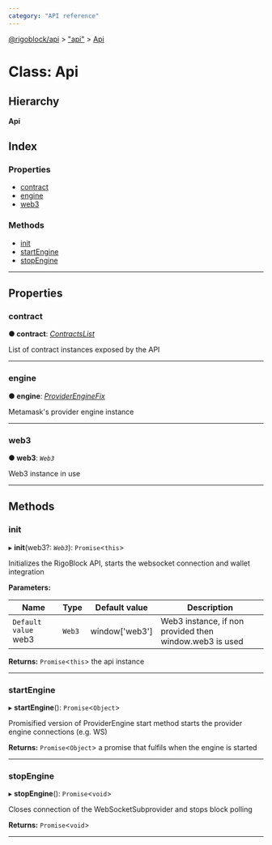 ```yaml
---
category: "API reference"
---
```



[@rigoblock/api](../quick_start.md) > ["api"](../modules/_api_.md) > [Api](../classes/_api_.api.md)

# Class: Api

## Hierarchy

**Api**

## Index

### Properties

* [contract](_api_.api.md#contract)
* [engine](_api_.api.md#engine)
* [web3](_api_.api.md#web3)

### Methods

* [init](_api_.api.md#init)
* [startEngine](_api_.api.md#startengine)
* [stopEngine](_api_.api.md#stopengine)

---

## Properties

<a id="contract"></a>

###  contract

**● contract**: *[ContractsList](_contracts_contractslist_.contractslist.md)*

List of contract instances exposed by the API

___
<a id="engine"></a>

###  engine

**● engine**: *[ProviderEngineFix](../interfaces/_api_.providerenginefix.md)*

Metamask's provider engine instance

___
<a id="web3"></a>

###  web3

**● web3**: *`Web3`*

Web3 instance in use

___

## Methods

<a id="init"></a>

###  init

▸ **init**(web3?: *`Web3`*): `Promise`<`this`>

Initializes the RigoBlock API, starts the websocket connection and wallet integration

**Parameters:**

| Name | Type | Default value | Description |
| ------ | ------ | ------ | ------ |
| `Default value` web3 | `Web3` |  window[&#x27;web3&#x27;] |  Web3 instance, if non provided then window.web3 is used |

**Returns:** `Promise`<`this`>
the api instance

___
<a id="startengine"></a>

###  startEngine

▸ **startEngine**(): `Promise`<`Object`>

Promisified version of ProviderEngine start method starts the provider engine connections (e.g. WS)

**Returns:** `Promise`<`Object`>
a promise that fulfils when the engine is started

___
<a id="stopengine"></a>

###  stopEngine

▸ **stopEngine**(): `Promise`<`void`>

Closes connection of the WebSocketSubprovider and stops block polling

**Returns:** `Promise`<`void`>

___

